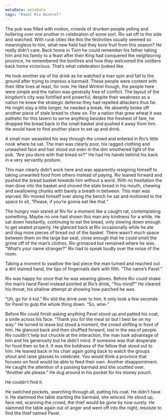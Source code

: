 ```yaml
---
metaData: metaData
tags: "Pavel Riv Wintrel"
---
```


The pub was filled with motion, crowds of drunken people yelling and hollering over one another in celebration of some sort. Riv sat off to the side and watched. With rural cities like this the festivities usually seemed so meaningless to him, what new field had they bore fruit from this season? He really didn’t care. Back home in Tivin he could remember his father taking him and his family to a feast after their King had conquered the neighboring province, he remembered the bonfires and how they welcomed the soldiers back home victorious. That’s what celebration looked like. 

He took another sip of his drink as he watched a man spin and fall to the ground after trying to impress a barmaid. These people were content with their little lives at least, for now. He liked Wintrel though, the people here were simple and the nation was generally free of conflict. The layout of the kingdom’s city was fortified and powerful, despite their weakness as a nation he knew the strategic defense they had repelled attackers thus far. He might stay a little longer, he needed a break. He absently broke off another piece of stale bread to chew on. For a nation that grew wheat it was pathetic for this tavern to serve anything besides the freshest of fare, he dropped the bread back in the small basket and pushed it away from him. He would have to find another place to set up and drink. 

A small man weaseled his way through the crowd and entered in Riv’s little nook where he sat. The man was clearly poor, his ragged clothing and unwashed face and hair stood out even in the dim smothered light of the pub. “Are you done with that bread sir?” He had his hands behind his back in a very servantly posture. 

This man clearly didn’t work here and was apparently resigning himself to taking unwanted food from others instead of paying. Riv leaned forward and pushed the bread basket towards him without a word. With no hesitation the man dove into the basket and shoved the stale bread in his mouth, chewing and swallowing chunks with barely a breath in between. This man was starved. Riv moved himself over along the bench he sat and motioned to the space to sit, “Please, if you’re gonna eat like that.”

The hungry man stared at Riv for a moment like a caught rat, contemplating something. Maybe no one had shown this man any kindness for a while. He sat down hesitantly, continuing to eat the bread, only slowing down enough to get seated properly. He glanced back at Riv occasionally while he ate and dug more pieces of bread out of the basket. There wasn’t much space between them on the large bar seat, close enough that he could smell the grime off of the man’s clothes. Riv grimaced but remained where he was. “What’s your name stranger?” Riv had to speak loudly over the noise of the room.

Taking a moment to swallow the last piece the man turned and reached out a dirt stained hand, the tips of fingernails dark with filth. “The name’s Pavel.”

Riv was happy for once that he was wearing gloves. Before Riv could shake the man’s hand Pavel instead pointed at Riv’s drink, “You mind?” He cleared his throat, his shallow attempt at showing how parched he was. 

“Uh, go for it kid.” Riv slid the drink over to him. It only took a few seconds for Pavel to gulp the whole thing down. “So, whe-”

Before Riv could finish asking anything Pavel stood up and patted his coat, a smile across his face. “Thank you for the meal sir but I best be on my way.” He turned to leave but stood a moment, the crowd shifting in front of him. He glanced back and then shuffled forward, lost in the sea of people.
Riv couldn’t help but chuckle at the interaction, the man took advantage of him and his generosity but he didn’t mind. If someone was that desperate for food then so be it. It was the boldness of the fellow that stood out to him. He leaned back in his chair again going back to watch the groups shout and raise glasses to celebrate. You would think a province that focuses on food would be able to feed their own. Another disappointment. He caught the attention of a passing barmaid and she scuttled over. “Another ale please.” He dug around in his pocket for his money pouch. 

He couldn’t find it. 

He switched pockets, searching through all, patting his coat. He didn’t have it. He slammed the table startling the barmaid, she winced. He stood up, face red, scanning the crowd, the thief would be gone by now surely. He slammed the table again out of anger and went off into the night, resolute to find the thief named Pavel.